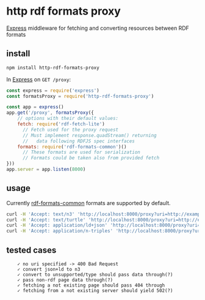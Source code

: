 # http rdf formats proxy

[Express](http://expressjs.com/) middleware for fetching and converting resources between RDF formats

## install

```bash
npm install http-rdf-formats-proxy
```

In [Express](http://expressjs.com/) on `GET /proxy`:
```js
const express = require('express')
const formatsProxy = require('http-rdf-formats-proxy')

const app = express()
app.get('/proxy', formatsProxy({
	// options with their default values:
	fetch: require('rdf-fetch-lite')
      // Fetch used for the proxy request
      // Must implement response.quadStream() returning
      //   data following RDFJS spec interfaces
    formats: require('rdf-formats-common')()
      // These formats are used for serialization
      // Formats could be taken also from provided fetch
}))
app.server = app.listen(8000)
```

## usage

Currently [rdf-formats-common](https://github.com/rdf-ext/rdf-formats-common/blob/51e26d7e83d8946a4f7078dbbd2992906cb07899/index.js#L18) formats are supported by default.
```bash
curl -H 'Accept: text/n3' 'http://localhost:8000/proxy?uri=http://example.com/resource.jsonld'
curl -H 'Accept: text/turtle' 'http://localhost:8000/proxy?uri=http://example.com/resource.n3'
curl -H 'Accept: application/ld+json' 'http://localhost:8000/proxy?uri=http://example.com/resource.n3'
curl -H 'Accept: application/n-triples' 'http://localhost:8000/proxy?uri=http://example.com/resource.n3'
```

## tested cases
```mocha
    ✓ no uri specified -> 400 Bad Request
    ✓ convert json+ld to n3
    ✓ convert to unsupported/type should pass data through(?)
    ✓ pass non-rdf page data through(?)
    ✓ fetching a not existing page should pass 404 through
    ✓ fetching from a not existing server should yield 502(?)
```

